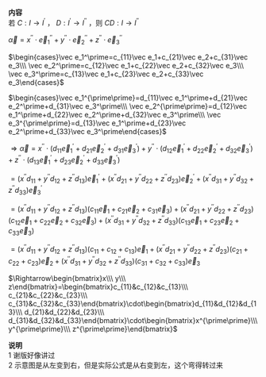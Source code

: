 **内容**  
若 $C:I\to I^\prime$ ， $D:I^\prime\to I^{\prime\prime}$ ，则 $CD: I\to I^{\prime\prime}$  
  
$\vec\alpha=x^{\prime\prime}\cdot\vec e_1^{\prime\prime}+y^{\prime\prime}\cdot\vec e_2^{\prime\prime}+z^{\prime\prime}\cdot\vec e_3^{\prime\prime}$  
  
$\begin{cases}\vec e_1^\prime=c_{11}\vec e_1+c_{21}\vec e_2+c_{31}\vec e_3\\\  
\vec e_2^\prime=c_{12}\vec e_1+c_{22}\vec e_2+c_{32}\vec e_3\\\  
\vec e_3^\prime=c_{13}\vec e_1+c_{23}\vec e_2+c_{33}\vec e_3\end{cases}$  
  
$\begin{cases}\vec e_1^{\prime\prime}=d_{11}\vec e_1^\prime+d_{21}\vec e_2^\prime+d_{31}\vec e_3^\prime\\\  
\vec e_2^{\prime\prime}=d_{12}\vec e_1^\prime+d_{22}\vec e_2^\prime+d_{32}\vec e_3^\prime\\\  
\vec e_3^{\prime\prime}=d_{13}\vec e_1^\prime+d_{23}\vec e_2^\prime+d_{33}\vec e_3^\prime\end{cases}$  
  
$\Rightarrow\vec\alpha=x^{\prime\prime}\cdot(d_{11}\vec e_1^\prime+d_{21}\vec e_2^\prime+d_{31}\vec e_3^\prime)+y^{\prime\prime}\cdot(d_{12}\vec e_1^\prime+d_{22}\vec e_2^\prime+d_{32}\vec e_3^\prime)+z^{\prime\prime}\cdot(d_{13}\vec e_1^\prime+d_{23}\vec e_2^\prime+d_{33}\vec e_3^\prime)$  
  
$=(x^{\prime\prime}d_{11}+y^{\prime\prime}d_{12}+z^{\prime\prime}d_{13})\vec e_1^\prime+(x^{\prime\prime}d_{21}+y^{\prime\prime}d_{22}+z^{\prime\prime}d_{23})\vec e_2^\prime+(x^{\prime\prime}d_{31}+y^{\prime\prime}d_{32}+z^{\prime\prime}d_{33})\vec e_3^\prime$  
  
$=(x^{\prime\prime}d_{11}+y^{\prime\prime}d_{12}+z^{\prime\prime}d_{13})(c_{11}\vec e_1+c_{21}\vec e_2+c_{31}\vec e_3)+(x^{\prime\prime}d_{21}+y^{\prime\prime}d_{22}+z^{\prime\prime}d_{23})(c_{12}\vec e_1+c_{22}\vec e_2+c_{32}\vec e_3)+(x^{\prime\prime}d_{31}+y^{\prime\prime}d_{32}+z^{\prime\prime}d_{33})(c_{13}\vec e_1+c_{23}\vec e_2+c_{33}\vec e_3)$  
  
$=(x^{\prime\prime}d_{11}+y^{\prime\prime}d_{12}+z^{\prime\prime}d_{13})(c_{11}+c_{12}+c_{13})\vec e_1+(x^{\prime\prime}d_{21}+y^{\prime\prime}d_{22}+z^{\prime\prime}d_{23})(c_{21}+c_{22}+c_{23})\vec e_2+(x^{\prime\prime}d_{31}+y^{\prime\prime}d_{32}+z^{\prime\prime}d_{33})(c_{31}+c_{32}+c_{33})\vec e_3$  
  
$\Rightarrow\begin{bmatrix}x\\\ y\\\ z\end{bmatrix}=\begin{bmatrix}c_{11}&c_{12}&c_{13}\\\ c_{21}&c_{22}&c_{23}\\\ c_{31}&c_{32}&c_{33}\end{bmatrix}\cdot\begin{bmatrix}d_{11}&d_{12}&d_{13}\\\ d_{21}&d_{22}&d_{23}\\\ d_{31}&d_{32}&d_{33}\end{bmatrix}\cdot\begin{bmatrix}x^{\prime\prime}\\\ y^{\prime\prime}\\\ z^{\prime\prime}\end{bmatrix}$  
  
**说明**  
1 谢版好像讲过  
2 示意图是从左变到右，但是实际公式是从右变到左，这个弯得转过来  
